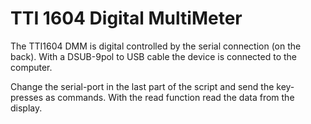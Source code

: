 # TTI 1604 Digital MultiMeter

The TTI1604 DMM is digital controlled by the serial connection (on the back). 
With a DSUB-9pol to USB cable the device is connected to the computer.

Change the serial-port in the last part of the script and send the key-presses as commands.
With the read function read the data from the display.
